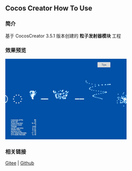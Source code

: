 ## Cocos Creator How To Use

### 简介

基于 CocosCreator 3.5.1 版本创建的 **粒子发射器模块** 工程

### 效果预览
![image](../../../gif/202203/2022030542.gif)

### 相关链接
[Gitee](https://gitee.com/mirrors_cocos-creator/test-cases-3d/blob/v3.0/assets/cases/particle) | [Github](https://github.com/cocos-creator/test-cases-3d/blob/v3.0/assets/cases/particle)